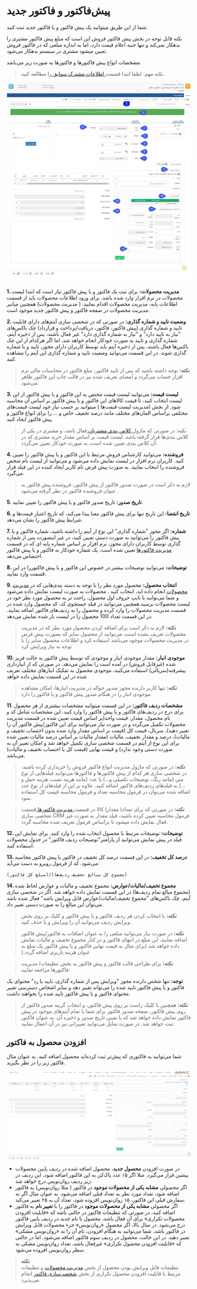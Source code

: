 # پیش‌فاکتور و فاکتور جدید 

شما از این طریق میتوانید یک پیش فاکتور و یا فاکتور جدید ثبت کنید.

نکته قابل توجه در بخش پیش فاکتور فروش این است که مبلغ پیش فاکتور مشتری را بدهکار نمی‌کند و تنها جنبه اعلام قیمت دارد، اما به اندازه مبلغی که در فاکتور فروش تعیین میشود مشتری در سیستم بدهکار می‌شود.

مشخصات انواع پیش فاکتورها و فاکتورها به صورت زیر می‌باشد.

> نکته مهم: لطفا ابتدا قسمت[ اطلاعات مشترک سوابق ](https://github.com/1stco/PayamGostarDocs/blob/master/Help/Integrated-bank/Database/Records/Joint-record-information/Joint-record-information.md)را مطالعه کنید.


![](NewFactor2.png)

**1. مدیریت محصولات:**  برای ثبت یک فاکتور و یا پیش فاکتور نیاز است که ابتدا لیست محصولات در نرم افزار وارد شده باشد. برای ورود اطلاعات محصولات باید از قسمت اطلاعات پایه، مدیریت محصولات اقدام نمایید. ( مدیریت محصولات) همچنین میانبر مدیریت محصولات در صفحه فاکتور و پیش فاکتور جدید موجود است.

**2. وضعیت تایید و شماره گذاری:**  در صورتی که در شخصی سازی آیتم‌های دارای قابلیت تایید و  شماره گذاری (پیش فاکتور، فاکتور، دریافت/پرداخت و قرارداد) چک باکس‌های "نیاز به تایید دارد" و "نیاز به شماره گذاری دارد" غیر فعال باشند، پس از ذخیره آیتم، شماره گذاری و تایید به صورت خودکار انجام خواهد شد، اما اگر هرکدام از این چک باکس‌ها فعال باشند، پس از ذخیره آیتم باید توسط کاربران دارای مجوز، تایید و یا شماره گذاری شوند. در این قسمت می‌توانید وضعیت تایید و شماره گذاری این آیتم را مشاهده کنید.

> **نکته:** توجه داشته باشید که  پس از تایید فاکتور، مبلغ فاکتور در محاسبات مالی نرم افزار حساب می‌گردد و امضای تعریف شده نیز در قالب چاپ این فاکتور ظاهر می‌شود.

**3. لیست قیمت:**  می‌توانید لیست قیمت مختص به این فاکتور و یا پیش فاکتور از این لیست انتخاب کنید، تا قیمت کالاهای این فاکتور و یا پیش فاکتور بر اساس آن محاسبه شود. از بخش (مدیریت لیست قیمت‌ها ) میتوانید بر حسب نیاز خود لیست قیمت‌های مختلفی براساس المان‌های مختلف مانند درصد تخفیف خاص و ...  را برای انواع فاکتور و پیش فاکتور ایجاد کنید

> نکته: در صورتی که ماژول[ کلاس بندی مشتریان ](https://github.com/1stco/PayamGostarDocs/blob/master/Help/Settings/Customer-classification-management/Customer-classification-management.md)فعال باشد، و مشتری در یکی از کلاس بندی‌ها قرار گرفته باشد، لیست قیمت بر  اساس مقدار خرید مشتری که در آن  کلاس بندی تعیین شده است، به صورت خودکار تعیین می‌گردد.

**4. فروشنده:** می‌توانید کارشناس فروش مرتبط با این فاکتور و یا پیش فاکتور را تعیین کنید. کاربران نرم افزار در لیست نمایش داده می‌شود و می‌توانید از لیست نام شخص فروشنده را انتخاب نمایید. به صورت پیش فرض نام کاربر ایجاد کننده در این فیلد قرار می‌گیرد.

> لازم به ذکر است در صورت صدور فاکتور از پیش فاکتور، فروشنده پیش فاکتور به عنوان فروشنده فاکتور در نظر گرفته می‌شود . 
 

**5. تاریخ صدور:**  تاریخ صدور فاکتور و یا پیش فاکتور را تعیین نمایید.

**6. تاریخ انقضا:**  این تاریخ تنها برای پیش فاکتور معنا پیدا می‌کند، که تاریخ اعتبار قیمت‌ها و شرایط پیش فاکتور را نشان می‌دهد.

**7. شماره:** اگر مجوز "شماره گذاری" این نوع از آیتم را داشته باشید، شماره فاکتور و یا پیش فاکتور را می‌توانید به صورت دستی تعیین کنید، در غیر اینصورت پس از شماره گذاری توسط کاربران دارای مجوز، نرم افزار بر اساس شماره پایه ای که در قسمت [مدیریت فاکتورها](https://github.com/1stco/PayamGostarDocs/blob/master/Help/Settings/Personalization-crm/Factor-management/Factor-management.md)  تعیین شده است، یک شماره خودکار به فاکتور و یا پیش فاکتور اختصاص می‌دهد.

**8. توضیحات:** می‌توانید توضیحات  بیشتر در خصوص این فاکتور و یا پیش فاکتوررا در این قسمت وارد نمایید.

**9. انتخاب محصول:**  محصول مورد نظر را با توجه به دسته بندی‌هایی که در [مدیریت محصولات](https://github.com/1stco/PayamGostarDocs/blob/master/Help/Basic-Information/Product%20management/Product-management.md)    انجام داده اید، انتخاب کنید . محصولات به صورت لیست نمایش داده می‌شود و شما می‌توانید با تایپ حروف اول محصول، راحت تر به محصول مورد نظر خود در لیست محصولات برسید.همچنین می‌توانید در فیلد جستجوی کد، کد محصول وارد شده در قسمت مدیریت محصولات را وارد کرده و محصول را به ردیف‌های فاکتور اضافه نمایید. در این قسمت تعداد 100 محصول را در لیست باز شده نمایش می‌دهد.

> **نکته:** لازم به ذکر است برای اضافه کردن محصول مورد نظر که در مدیریت محصولات تعریف نشده است، می‌توانید از محصول سایر که بصورت پیش فرض در مدیریت محصولات موجود می‌باشد استفاده کرد و اطلاعات محصول سایر را با توجه به نیاز ویرایش کرد

**10. موجودی انبار:**    مقدار موجودی انبار و موجودی که توسط پیش فاکتور به حالت فریز شده (غیرقابل فروش) در آمده است را نمایش می‌دهد. در صورتی که از انبارداری پیشرفته(سریالی) استفاده می‌کنید، موجودی محصول به تفکیک انبارهای مختلف تعریف شده در این قسمت نمایش داده خواهد

> **نکته:** تنها کاربر دارنده مجوز صدور حواله در مدیریت انبارها، امکان مشاهده موجودی انبار را در هنگام صدور پیش فاکتور و یا فاکتور را دارد.

**11. مشخصات ردیف فاکتور:** در این قسمت میتوانید مشخصات بیشتری از هر محصول برای درج در ردیف‌های فاکتور و یا پیش فاکتور را وارد کنید. این مشخصات شامل کد و نام محصول، مقدار، قیمت واحد(بر اساس قیمت تعیین شده در قسمت مدیریت محصولات تکمیل می‌گردد و در صورت نیاز می‌توانید برای این فاکتور/پیش فاکتور آن را تغییر دهید)، سریال، قیمت کل (قیمت بر اساس مقدار وارد شده بدون احتساب تخفیف و مالیات)، درصد و مقدار تخفیف، مالیات (مقدار مالیات بر اساس درصد مالیات تعیین شده برای این نوع از آیتم در قسمت شخصی سازی تکمیل خواهد شد و امکان تغییر آن به صورت دستی وجود ندارد) و قیمت نهایی (قیمت کل با احتساب تخفیف و مالیات) می‌باشد.

> **نکته:** در صورتی که ماژول مدیریت انواع فاکتور فروش را خریداری کرده باشید، در شخصی سازی هر کدام از پیش فاکتورها و فاکتورها می‌توانید فیلدهایی از نوع متن (مانند رنگ، توضیحات تکمیلی و...) یا عدد (مانند هزینه نصب، هزینه حمل و ...) به فیلدهای ردیف‌های فاکتور اضافه کنید. علاوه بر این از فیلدهای از نوع عدد اضافه شده می‌توان در فرمول محاسبه تعداد و فرمول محاسبه قیمت کل استفاده نمود.

> **نکته:** در صورتی که برای تعداد( مقدار) کالا در قسمت[ مدیریت فاکتورها ](https://github.com/1stco/PayamGostarDocs/blob/master/Help/Settings/Personalization-crm/Factor-management/Factor-management.md) قسمت شخصی سازی CRM فرمول محاسبه تعیین کرده باشید، فیلد مقدار به صورت غیر فعال نمایش داده میشود تا براساس فرمول تعریف شده محاسبه گردد.

**12. توضیحات:** توضیحات مرتبط با محصول انتخاب شده را وارد کنید. برای نمایش این فیلد در پیش نمایش می‌توانید از پارامتر"توضیحات ردیف فاکتور" در جدول محصولات استفاده کنید.

**13. درصد کل تخفیف:**  در این قسمت درصد کل تخفیف در فاکتور یا پیش فاکتور محاسبه می‌شود. که از فرمول روبرو به دست می‌آید: 

	(مبلغ کل فاکتور)/(مجموع کل مبالغ تخفیف ردیف‌ها)                                       

**14. مجموع تخفیف/مالیات/عوارض:**  مجموع تخفیف و مالیات و عوارض لحاظ شده (مجموع مبالغ تمام ردیف‌ها) در این قسمت نمایش داده خواهد شد. اگر در شخصی سازی آیتم، چک باکس‌های "مجموع تخفیف/مالیات/عوارض قابل ویرایش باشد" فعال شده باشد می‌توان این مبالغ را به صورت دستی تغییر داد.

> **نکته:** با انتخاب کردن هر ردیف فاکتور و یا پیش فاکتور و کلیک بر روی بخش ویرایش ردیف می‌توانید آن را ویرایش و یا حذف کنید.

> **نکته:** در صورت نیاز می‌توانید مبلغی را به عنوان اضافات به فاکتور/پیش فاکتور اضافه نمایید، این مبلغ در انتهای فاکتور و در کنار مجموع تخفیف و مالیات نمایش داده خواهد شد (برای مثال به قیمت نهایی فاکتور و یا پیش فاکتور یک مبلغ به عنوان هزینه باربری اضافه گردد.)

> **نکته:**  برای طراحی قالب فاکتور و پیش فاکتور به بخش تنظیمات/ مدیریت فاکتورها مراجعه نمایید.

**توجه:** تنها شخص دارنده مجوز "ویرایش پس از شماره گذاری، تایید یا رد" محتوای یک فاکتور و یا پیش فاکتور تایید شده را می‌تواند تغییر دهد و سایر اشخاص دسترسی تغییر محتوای فاکتور و یا پیش فاکتور تایید شده را نخواهند داشت.

> **نکته:** همچنین با کلیک راست بر روی  پیش فاکتور، و انتخاب گزینه صدور فاکتور از روی پیش فاکتور، صفحه صدور فاکتور برای شما با تمام آیتم‌های موجود در پیش فاکتور نمایش داده خواهد شد که با تعیین تاریخ صدور و ذخیره آن، به عنوان فاکتور ثبت خواهد شد. در صورت تمایل می‌توانید تغییراتی نیز در آن اعمال نمایید. 

## افزودن محصول به فاکتور
شما می‌توانید به فاکتوری که پیش‌تر ثبت کرده‌اید محصول اضافه کنید. به عنوان مثال فاکتور زیر را در نظر بگیرید.

![نمونه فاکتور](./Invoice-editing-sample.png)

- در صورت افزودن **محصول جدید**، محصول اضافه شده در ردیف پایین محصولات پیشین قرار می‌گیرد. مثلا اگر ۱۵ عدد پاک‌کن به این فاکتور اضافه شود، این ردیف در زیر ردیف روان‌نویس درج خواهد شد.
- اگر محصولی **مشابه یکی از محصولات موجود** در فاکتور ( مثلا روان‌نویس) به فاکتور اضافه شود، تعداد مورد نظر به تعداد قبلی اضافه می‌شود. به عنوان مثال اگر به سفارش قبلی این فاکتور، ۱۵ روان‌نویس افزوده شود، تعداد آن به ۲۵ تغییر می‌کند.
- اگر محصولی **مشابه یکی از محصولات موجود** در فاکتور را با **تغییر نام** به فاکتور اضافه کنید، در صورتی که تنظیمات فاکتور در حالتی باشد که «قابلیت افزودن محصولات تکراری» برای آن فعال باشد، محصول با نام جدید در ردیف پایین فاکتور درج می‌شود. در مثال بالا، اگر محصول «روان‌نویس» جزء محصولات  قابل ویرایش در فاکتور باشد، شما می‌توانید به هنگام افزودن، نام آن را به «روان‌نویس مشکی» تغییر دهید. در این حالت، محصول در ردیف سوم فاکتور اضافه می‌شود. اما در حالتی که «قابلیت افزودن محصول تکراری»  غیرفعال باشد، تعداد روان‌نویس مشکی به سطر روان‌نویس افزوده می‌شود. 

> **نکته**<br>
> تنظیمات  قابل ویرایش بودن محصول از بخش [مدیریت محصولات](https://github.com/1stco/PayamGostarDocs/blob/master/Help/Basic-Information/Product-management/AddingProduct_2.8.6.md#ProductNameEditing) و تنظیمات مرتبط با قابلیت افزودن محصول تکراری از بخش [شخصی‌سازی فاکتور](https://github.com/1stco/PayamGostarDocs/blob/master/Help/Settings/Personalization-crm/Factor-management/Factor-management.md#AddingDuplicateProduct) انجام می‌پذیرد.<br>

‌